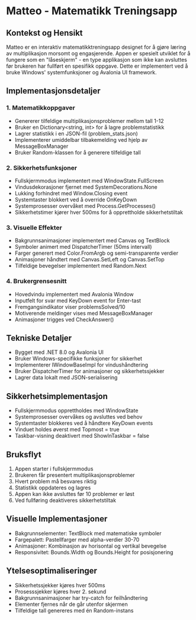 # Matteo - Matematikk Treningsapp

## Kontekst og Hensikt
Matteo er en interaktiv matematikktreningsapp designet for å gjøre læring av multiplikasjon morsomt og engasjerende. Appen er spesielt utviklet for å fungere som en "låseskjerm" - en type applikasjon som ikke kan avsluttes før brukeren har fullført en spesifikk oppgave. Dette er implementert ved å bruke Windows' systemfunksjoner og Avalonia UI framework.

## Implementasjonsdetaljer

### 1. Matematikkoppgaver
- Genererer tilfeldige multiplikasjonsproblemer mellom tall 1-12
- Bruker en Dictionary<string, int> for å lagre problemstatistikk
- Lagrer statistikk i en JSON-fil (problem_stats.json)
- Implementerer umiddelbar tilbakemelding ved hjelp av MessageBoxManager
- Bruker Random-klassen for å generere tilfeldige tall

### 2. Sikkerhetsfunksjoner
- Fullskjermmodus implementert med WindowState.FullScreen
- Vindusdekorasjoner fjernet med SystemDecorations.None
- Lukking forhindret med Window.Closing event
- Systemtaster blokkert ved å override OnKeyDown
- Systemprosesser overvåket med Process.GetProcesses()
- Sikkerhetstimer kjører hver 500ms for å opprettholde sikkerhetstiltak

### 3. Visuelle Effekter
- Bakgrunnsanimasjoner implementert med Canvas og TextBlock
- Symboler animert med DispatcherTimer (50ms intervall)
- Farger generert med Color.FromArgb og semi-transparente verdier
- Animasjoner håndtert med Canvas.SetLeft og Canvas.SetTop
- Tilfeldige bevegelser implementert med Random.Next

### 4. Brukergrensesnitt
- Hovedvindu implementert med Avalonia Window
- Inputfelt for svar med KeyDown event for Enter-tast
- Fremgangsindikator viser problemsSolved/10
- Motiverende meldinger vises med MessageBoxManager
- Animasjoner trigges ved CheckAnswer()

## Tekniske Detaljer
- Bygget med .NET 8.0 og Avalonia UI
- Bruker Windows-specifikke funksjoner for sikkerhet
- Implementerer IWindowBaseImpl for vindushåndtering
- Bruker DispatcherTimer for animasjoner og sikkerhetssjekker
- Lagrer data lokalt med JSON-serialisering

## Sikkerhetsimplementasjon
- Fullskjermmodus opprettholdes med WindowState
- Systemprosesser overvåkes og avsluttes ved behov
- Systemtaster blokkeres ved å håndtere KeyDown events
- Vinduet holdes øverst med Topmost = true
- Taskbar-visning deaktivert med ShowInTaskbar = false

## Bruksflyt
1. Appen starter i fullskjermmodus
2. Brukeren får presentert multiplikasjonsproblemer
3. Hvert problem må besvares riktig
4. Statistikk oppdateres og lagres
5. Appen kan ikke avsluttes før 10 problemer er løst
6. Ved fullføring deaktiveres sikkerhetstiltak

## Visuelle Implementasjoner
- Bakgrunnselementer: TextBlock med matematiske symboler
- Fargepalett: Pastellfarger med alpha-verdier 30-70
- Animasjoner: Kombinasjon av horisontal og vertikal bevegelse
- Responsivitet: Bounds.Width og Bounds.Height for posisjonering

## Ytelsesoptimaliseringer
- Sikkerhetssjekker kjøres hver 500ms
- Prosesssjekker kjøres hver 2. sekund
- Bakgrunnsanimasjoner har try-catch for feilhåndtering
- Elementer fjernes når de går utenfor skjermen
- Tilfeldige tall genereres med én Random-instans 